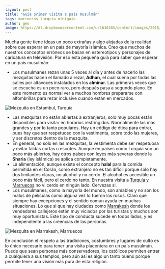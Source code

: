 ```yaml
---
layout: post
title: "Guía primer visita a país musulmán"
tags: marruecos turquia miniguia
author: geo
image: https://dl.dropboxusercontent.com/u/1610385/content/images/2015/07/2014-12-19-12-52-45.jpg
---
```

Mucha gente tiene ideas un poco extrañas y algo alejadas de la realidad sobre que esperar en un país de mayoría islámica. Creo que muchos de nuestros conceptos erróneos se basan en estereotipos y personajes de caricatura en televisión. Por eso esta pequeña guía para saber que esperar en un país musulmán:

* Los musulmanes rezan unas 5 veces al día y antes de hacerlo las mezquitas hacen el llamado a rezar, **Adhan**, el cual suena por todas las calles por altavoces instalados en los **alminar**. Las primeras veces que se escucha es un poco raro, pero después pasa a segundo plano. En este momento es normal ver a muchos hombres prepararse con alfombrillas para rezar inclusive cuando están en mercados.

![Mezquita en Estambul, Turquía]( https://dl.dropboxusercontent.com/u/1610385/content/images/2015/07/2014-12-18-17-28-20.jpg)

* Las mezquitas no están abiertas a extranjeros, solo muy pocas están disponibles para visitar en horarios restringidos. Normalmente las más grandes y por lo tanto populares. Hay un código de ética para entrar, pues hay que ser respetuoso con la vestimenta, sobre todo las mujeres, y ser discretos dentro de la mezquita.
* En general, no solo en las mezquitas, la vestimenta debe ser respetuosa y evitar faldas cortas o escotes. Aunque en países como Turquía son un poco más abiertos, hay otros países con leyes más severas donde la **Sharia** (ley islámica) se aplica completamente.
* La alimentación, aunque existe el concepto **halal** para la comida permitida en el Corán, como extranjero no es tan difícil porque solo hay dos limitantes claras, no alcohol y no cerdo. El alcohol es accesible un poco más fácil, pero el cerdo no tanto. En nuestra visita a [Turquía](/tag/turquia) y [Marruecos](/tag/marruecos) no vi cerdo en ningún lado. Cervezas si.
* Los musulmanes, como la mayoría del mundo, son amables y no son los malos de películas como alguna vez lo fueron los rusos. Claro que siempre hay excepciones y el sentido común ayuda en muchas situaciones. Lo que si que hay ciudades como [Marrakesh](/tag/marrakesh) donde los vendedores callejeros están muy viciados por los turistas y muchos son muy oportunistas. Este tipo de conducta sucede en todos lados, y es independiente a las creencias de las personas.

![Mezquita en Marrakesh, Marruecos](https://dl.dropboxusercontent.com/u/1610385/content/images/2015/07/2015-01-02-10-06-11.jpg)

En conclusión el respeto a las tradiciones, costumbres y lugares de culto es lo único necesario para tener una visita placentera en un país musulmán. Puede que sean personas más conservadores, los católicos permiten entrar a cualquiera a sus templos, pero aún así es algo un tanto bueno porque permite tener una visión más pura de esta religión.